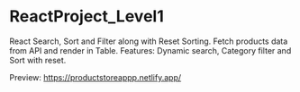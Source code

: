 # ReactProject_Level1
React Search, Sort and Filter along with Reset Sorting. Fetch products data from API and render in Table. Features: Dynamic search, Category filter and Sort with reset.

Preview:
https://productstoreappp.netlify.app/
